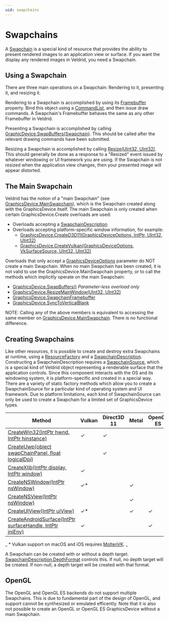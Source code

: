 ```yaml
---
uid: swapchains
---
```


# Swapchains

A [Swapchain](xref:Veldrid.Swapchain) is a special kind of resource that provides the ability to present rendered images to an application view or surface. If you want the display any rendered images in Veldrid, you need a Swapchain.

## Using a Swapchain

There are three main operations on a Swapchain: Rendering to it, presenting it, and resizing it.

Rendering to a Swapchain is accomplished by using its [Framebuffer](xref:Veldrid.Swapchain#Veldrid_Swapchain_Framebuffer) property. Bind this object using a [CommandList](xref:Veldrid.CommandList), and then issue draw commands. A Swapchain's Framebuffer behaves the same as any other Framebuffer in Veldrid.

Presenting a Swapchain is accomplished by calling [GraphicDevice.SwapBuffers(Swapchain)](xref:Veldrid.GraphicsDevice#Veldrid_GraphicsDevice_SwapBuffers_Veldrid_Swapchain_). This should be called after the relevant drawing commands have been submitted.

Resizing a Swapchain is accomplished by calling [Resize(UInt32, UInt32)](xref:Veldrid.Swapchain#Veldrid_Swapchain_Resize_System_UInt32_System_UInt32_). This should generally be done as a response to a "Resized" event issued by whatever windowing or UI framework you are using. If the Swapchain is not resized when the application view changes, then your presented image will appear distorted.

## The Main Swapchain

Veldrid has the notion of a "main Swapchain" (see [GraphicsDevice.MainSwapchain](xref:Veldrid.GraphicsDevice#Veldrid_GraphicsDevice_MainSwapchain)), which is the Swapchain created along with the GraphicsDevice itself. The main Swapchain is only created when certain GraphicsDevice.Create overloads are used:

* Overloads accepting a [SwapchainDescription](xref:Veldrid.SwapchainDescription)
* Overloads accepting platform-specific window information, for example:
  * [GraphicsDevice.CreateD3D11(GraphicsDeviceOptions, IntPtr, UInt32, UInt32)](xref:Veldrid.GraphicsDevice#Veldrid_GraphicsDevice_CreateD3D11_Veldrid_GraphicsDeviceOptions_System_IntPtr_System_UInt32_System_UInt32_)
  * [GraphicsDevice.CreateVulkan(GraphicsDeviceOptions, VkSurfaceSource, UInt32, UInt32)](xref:Veldrid.GraphicsDevice#Veldrid_GraphicsDevice_CreateVulkan_Veldrid_GraphicsDeviceOptions_Veldrid_Vk_VkSurfaceSource_System_UInt32_System_UInt32_)

Overloads that only accept a [GraphicsDeviceOptions](xref:Veldrid.GraphicsDeviceOptions) parameter do NOT create a main Swapchain. When no main Swapchain has been created, it is not valid to use the GraphicsDevice.MainSwapchain property, or to call the methods which implicitly operate on the main Swapchain:

* [GraphicsDevice.SwapBuffers()](xref:Veldrid.GraphicsDevice#Veldrid_GraphicsDevice_SwapBuffers) _Parameter-less overload only_
* [GraphicsDevice.ResizeMainWindow(UInt32, UInt32)](xref:Veldrid.GraphicsDevice#Veldrid_GraphicsDevice_ResizeMainWindow_System_UInt32_System_UInt32_)
* [GraphicsDevice.SwapchainFramebuffer](xref:Veldrid.GraphicsDevice#Veldrid_GraphicsDevice_SwapchainFramebuffer)
* [GraphicsDevice.SyncToVerticalBlank](xref:Veldrid.GraphicsDevice#Veldrid_GraphicsDevice_SyncToVerticalBlank)

NOTE: Calling any of the above members is equivalent to accessing the same member on [GraphicsDevice.MainSwapchain](xref:Veldrid.GraphicsDevice#Veldrid_GraphicsDevice_MainSwapchain). There is no functional difference.

## Creating Swapchains

Like other resources, it is possible to create and destroy extra Swapchains at runtime, using a [ResourceFactory](xref:Veldrid.ResourceFactory) and a [SwapchainDescription](xref:Veldrid.SwapchainDescription). Constructing a SwapchainDescription requires a [SwapchainSource](xref:Veldrid.SwapchainSource), which is a special kind of Veldrid object representing a renderable surface that the application controls. Since this component interacts with the OS and its windowing system, it is platform-specific and created in a special way. There are a variety of static factory methods which allow you to create a SwapchainSource for a particular kind of operating system and UI framework. Due to platform limitations, each kind of SwapchainSource can only be used to create a Swapchain for a limited set of GraphicsDevice types.

| Method | Vulkan | Direct3D 11 | Metal | OpenGL ES |
| ------ | ------ | ----------- | ----- | --------- |
| [CreateWin32(IntPtr hwnd, IntPtr hinstance)](xref:Veldrid.SwapchainSource#Veldrid_SwapchainSource_CreateWin32_System_IntPtr_System_IntPtr_) | ✓ | ✓ | | |
| [CreateUwp(object swapChainPanel, float logicalDpi)](xref:Veldrid.SwapchainSource#Veldrid_SwapchainSource_CreateUwp_System_Object_System_Single_) | | ✓ | | |
| [CreateXlib(IntPtr display, IntPtr window)](xref:Veldrid.SwapchainSource#Veldrid_SwapchainSource_CreateXlib_System_IntPtr_System_IntPtr_) | ✓ | | | |
| [CreateNSWindow(IntPtr nsWindow)](xref:Veldrid.SwapchainSource#Veldrid_SwapchainSource_CreateNSWindow_System_IntPtr_) | ✓* | | ✓ | |
| [CreateNSView(IntPtr nsWindow)](xref:Veldrid.SwapchainSource#Veldrid_SwapchainSource_CreateNSView_System_IntPtr_) | | | ✓ | |
| [CreateUIView(IntPtr uiView)](xref:Veldrid.SwapchainSource#Veldrid_SwapchainSource_CreateUIView_System_IntPtr_) | ✓* | | ✓ | ✓ |
| [CreateAndroidSurface(IntPtr surfaceHandle, IntPtr jniEnv)](xref:Veldrid.SwapchainSource#Veldrid_SwapchainSource_CreateAndroidSurface_System_IntPtr_System_IntPtr_) | ✓ | | | ✓ |

_ * Vulkan support on macOS and iOS requires [MoltenVK](https://github.com/KhronosGroup/MoltenVK). _

A Swapchain can be created with or without a depth target. [SwapchainDescription.DepthFormat](xref:Veldrid.SwapchainDescription#Veldrid_SwapchainDescription_DepthFormat) controls this. If null, no depth target will be created. If non-null, a depth target will be created with that format.

## OpenGL

The OpenGL and OpenGL ES backends do not support multiple Swapchains. This is due to fundamental part of the design of OpenGL, and support cannot be synthesized or emulated efficently. Note that it is also not possible to create an OpenGL or OpenGL ES GraphicsDevice without a main Swapchain.